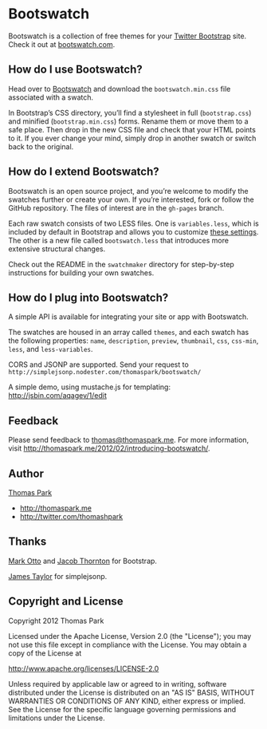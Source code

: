 Bootswatch
==========

Bootswatch is a collection of free themes for your [Twitter Bootstrap](http://twitter.github.com/bootstrap/) site. Check it out at [bootswatch.com](http://bootswatch.com).

How do I use Bootswatch?
-----
Head over to [Bootswatch](http://bootswatch.com) and download the `bootswatch.min.css` file associated with a swatch.

In Bootstrap’s CSS directory, you’ll find a stylesheet in full (`bootstrap.css`) and minified (`bootstrap.min.css`) forms. Rename them or move them to a safe place. Then drop in the new CSS file and check that your HTML points to it. If you ever change your mind, simply drop in another swatch or switch back to the original.

How do I extend Bootswatch?
------
Bootswatch is an open source project, and you’re welcome to modify the swatches further or create your own. If you’re interested, fork or follow the GitHub repository. The files of interest are in the `gh-pages` branch.

Each raw swatch consists of two LESS files. One is `variables.less`, which is included by default in Bootstrap and allows you to customize [these settings](http://twitter.github.com/bootstrap/less.html#variables). The other is a new file called `bootswatch.less` that introduces more extensive structural changes.

Check out the README in the `swatchmaker` directory for step-by-step instructions for building your own swatches.

How do I plug into Bootswatch?
-----

A simple API is available for integrating your site or app with Bootswatch.

The swatches are housed in an array called `themes`, and each swatch has the following properties:  `name`, `description`, `preview`, `thumbnail`, `css`, `css-min`, `less`, and `less-variables`.

CORS and JSONP are supported. Send your request to `http://simplejsonp.nodester.com/thomaspark/bootswatch/`

A simple demo, using mustache.js for templating: http://jsbin.com/aqagev/1/edit


Feedback
------
Please send feedback to thomas@thomaspark.me. For more information, visit http://thomaspark.me/2012/02/introducing-bootswatch/.

Author
------
[Thomas Park](http://github.com/thomaspark)

+ http://thomaspark.me
+ http://twitter.com/thomashpark

Thanks
------
[Mark Otto](http://github.com/markdotto) and [Jacob Thornton](http://github.com/fat) for Bootstrap.

[James Taylor](http://github.com/jostylr) for simplejsonp.


Copyright and License
----
Copyright 2012 Thomas Park

Licensed under the Apache License, Version 2.0 (the "License"); you may not use this file except in compliance with the License. You may obtain a copy of the License at

http://www.apache.org/licenses/LICENSE-2.0

Unless required by applicable law or agreed to in writing, software distributed under the License is distributed on an "AS IS" BASIS, WITHOUT WARRANTIES OR CONDITIONS OF ANY KIND, either express or implied. See the License for the specific language governing permissions and limitations under the License.